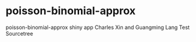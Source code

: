 # poisson-binomial-approx
poisson-binomial-approx shiny app
Charles Xin and Guangming Lang
Test Sourcetree
